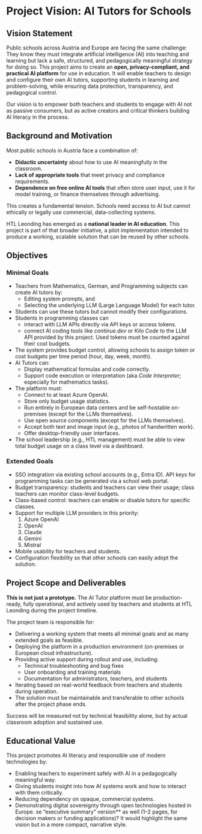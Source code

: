 # Project Vision: AI Tutors for Schools

## Vision Statement

Public schools across Austria and Europe are facing the same challenge: They know they must integrate artificial intelligence (AI) into teaching and learning but lack a safe, structured, and pedagogically meaningful strategy for doing so. This project aims to create an **open, privacy-compliant, and practical AI platform** for use in education. It will enable teachers to design and configure their own AI tutors, supporting students in learning and problem-solving, while ensuring data protection, transparency, and pedagogical control.

Our vision is to empower both teachers and students to engage with AI not as passive consumers, but as active creators and critical thinkers building AI literacy in the process.

## Background and Motivation

Most public schools in Austria face a combination of:

* **Didactic uncertainty** about how to use AI meaningfully in the classroom.
* **Lack of appropriate tools** that meet privacy and compliance requirements.
* **Dependence on free online AI tools** that often store user input, use it for model training, or finance themselves through advertising.

This creates a fundamental tension. Schools need access to AI but cannot ethically or legally use commercial, data-collecting systems.

HTL Leonding has emerged as a **national leader in AI education**. This project is part of that broader initiative, a pilot implementation intended to produce a working, scalable solution that can be reused by other schools.

## Objectives

### Minimal Goals

* Teachers from Mathematics, German, and Programming subjects can create AI tutors by:
  * Editing system prompts, and
  * Selecting the underlying LLM (Large Language Model) for each tutor.
* Students can use these tutors but cannot modify their configurations.
* Students in programming classes can
  * interact with LLM APIs directly via API keys or access tokens.
  * connect AI coding tools like _continue.dev_ or _Kilo Code_ to the LLM API provided by this project. Used tokens must be counted against their cost budgets.
* The system provides budget control, allowing schools to assign token or cost budgets per time period (hour, day, week, month).
* AI Tutors can:
  * Display mathematical formulas and code correctly.
  * Support code execution or interpretation (aka _Code Interpreter_; especially for mathematics tasks).
* The platform must:
  * Connect to at least Azure OpenAI.
  * Store only budget usage statistics.
  * Run entirely in European data centers and be self-hostable on-premises (except for the LLMs themselves).
  * Use open source components (except for the LLMs themselves).
  * Accept both text and image input (e.g., photos of handwritten work).
  * Offer desktop-friendly user interfaces.
* The school leadership (e.g., HTL management) must be able to view total budget usage on a class level via a dashboard.

### Extended Goals

* SSO integration via existing school accounts (e.g., Entra ID). API keys for programming tasks can be generated via a school web portal.
* Budget transparency: students and teachers can view their usage; class teachers can monitor class-level budgets.
* Class-based control: teachers can enable or disable tutors for specific classes.
* Support for multiple LLM providers in this priority:
  1. Azure OpenAI
  2. OpenAI
  3. Claude
  4. Gemini
  5. Mistral
* Mobile usability for teachers and students.
* Configuration flexibility so that other schools can easily adopt the solution.

## Project Scope and Deliverables

**This is not just a prototype.** The AI Tutor platform must be production-ready, fully operational, and actively used by teachers and students at HTL Leonding during the project timeline.

The project team is responsible for:

* Delivering a working system that meets all minimal goals and as many extended goals as feasible.
* Deploying the platform in a production environment (on-premises or European cloud infrastructure).
* Providing active support during rollout and use, including:
  * Technical troubleshooting and bug fixes
  * User onboarding and training materials
  * Documentation for administrators, teachers, and students
* Iterating based on real-world feedback from teachers and students during operation.
* The solution must be maintainable and transferable to other schools after the project phase ends.

Success will be measured not by technical feasibility alone, but by actual classroom adoption and sustained use.

## Educational Value

This project promotes AI literacy and responsible use of modern technologies by:

* Enabling teachers to experiment safely with AI in a pedagogically meaningful way.
* Giving students insight into how AI systems work and how to interact with them critically.
* Reducing dependency on opaque, commercial systems.
* Demonstrating digital sovereignty through open technologies hosted in Europe.
se “executive summary” version** as well (1–2 pages, for decision makers or funding applications)? It would highlight the same vision but in a more compact, narrative style.
